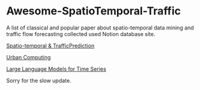# Awesome-SpatioTemporal-Traffic
A list of classical and popular paper about spatio-temporal data mining and traffic flow forecasting collected used Notion database site. 

[Spatio-temporal & TrafficPrediction](https://paint-shoemaker-839.notion.site/5e3112b9c92648cabe2708925987eef2?v=106c1bd21d3b8059a0c2000c314fd8f6&pvs=73)

[Urban Computing](http://paint-shoemaker-839.notion.site)

[Large Language Models for Time Series](https://paint-shoemaker-839.notion.site/LLM4TS-13ac1bd21d3b806ca0dce355ed0bf084?pvs=74)

Sorry for the slow update.
